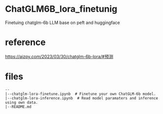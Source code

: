 # ChatGLM6B_lora_finetunig
Finetuing chatglm-6b LLM base on peft and huggingface


# reference
https://aizpy.com/2023/03/30/chatglm-6b-lora/#预测

# files
```
--
|--chatglm-lora-finetune.ipynb  # Finetune your own ChatGLM-6b model.
|--chatglm-lora-inference.ipynb  # Read model paramaters and inference using own data.
|--README.md
```
